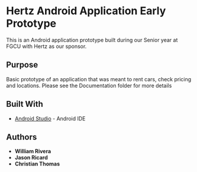 # Hertz Android Application Early Prototype

This is an Android application prototype built during our Senior year at FGCU with Hertz as our sponsor.

## Purpose

Basic prototype of an application that was meant to rent cars, check pricing and locations. Please see the Documentation folder for more details

## Built With

* [Android Studio](https://developer.android.com/studio/index.html) - Android IDE

## Authors

* **William Rivera**
* **Jason Ricard**
* **Christian Thomas**
